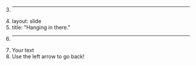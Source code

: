 3.	---
4.	layout: slide
5.	title: "Hanging in there."
6.	---
7.	Your text
8.	Use the left arrow to go back!
